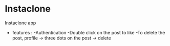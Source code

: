 # Instaclone
Instaclone app
* features :
 -Authentication
 -Double click on the post to like
 -To delete the post, profile -> three dots on the post -> delete
